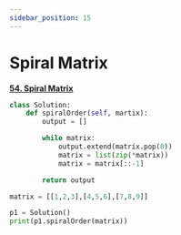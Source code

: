 ```yaml
---
sidebar_position: 15
---
```


# Spiral Matrix

**[54. Spiral Matrix](https://leetcode.com/problems/spiral-matrix/)**

```python title="Do not return anything, modify matrix in-place instead.' 'Output' = [1,2,3,6,9,8,7,4,5]"
class Solution:
    def spiralOrder(self, martix):
        output = []

        while matrix:
            output.extend(matrix.pop(0))
            matrix = list(zip(*matrix))
            matrix = matrix[::-1]

        return output

matrix = [[1,2,3],[4,5,6],[7,8,9]]

p1 = Solution()
print(p1.spiralOrder(matrix))
```
